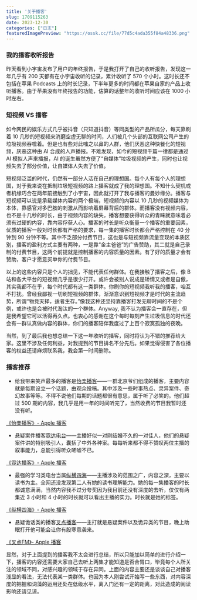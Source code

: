 ```yaml
---
title: '关于播客'
slug: 1709115263
date: 2023-12-30
categories: ["日志"]
featuredImagePreview: "https://ossk.cc/file/77d5c4ada355f84a48336.png"
---
```


### 我的播客收听报告

昨天看到小宇宙发布了用户的年终报告，于是我打开了自己的收听报告，发现这一年几乎有 200 天都有在小宇宙收听的记录，累计收听了 570 个小时。这时长还不包括在苹果 Podcasts 上的时长记录，下半年更多的时间都在苹果自家的产品上收听播客。由于苹果没有年终报告的功能，估算的话整年的收听时间应该在 1000 小时左右。

### 短视频 VS 播客

如今网民的娱乐方式几乎被抖音（只知道抖音）等同类型的产品所瓜分，每天靠刷着 10 几秒的短视频来消磨空虚无聊的时间，人们被几个头部的互联网公司产生的垃圾视频吞噬着。但是也有些对此嗤之以鼻的人群，他们厌恶这种快餐化的短视频，厌恶这种由 AI 合成的人声播报。不难发现，如今的短视频千篇一律都是通过 AI 模拟人声来播报，AI 的诞生虽然方便了“自媒体”垃圾视频的产生，同时也让视频失去了部分价值，让自媒体人失去了价值。

短视频泛滥的时代，仍然有一部分人活在自己的理想国。每个人有每个人的理想国，对于我来说在抵制垃圾短视频的路上播客就成了我的理想国。不知什么契机或者机缘巧合在两年前接触到了小宇宙，因此就打开了我与播客的曼妙缘分。播客与短视频可以说是承载媒体内容的两个极端，短视频的内容以 10 几秒的视频媒体为本体，靠感官对多巴胺的刺激从而影响着屏幕背后的群体。而播客没有视频内容，也不是十几秒的时长，由于视频内容的缺失，播客想要获得听众的青睐就意味着必须有过硬的内容，靠内容俘获人心。播客的时长是听众衡量一个播客的重要因素，优质的播客一般对时长都有严格的要求，每一集的播客时长都会严格控制在 40 分钟到 90 分钟不等。其中不乏部分付费节目，这也是与短视频靠流量变现的本质区别，播客的盈利方式主要有两种，一是靠“金主爸爸”的广告赞助，其二就是自己录制的付费节目，这两个前提就是控制播客的内容质量的因素。有了好的质量才会有赞助，客户才愿意买单你的付费节目。

以上的这些内容只是个人的拙见，不能代表任何群体。在我接触了播客之后，像 B 站和各大平台的短视频几乎是很少打开。或许会被别人说成是矫情又或者是自傲，其实我都不在乎，每个时代都有这一类群体。你刷你的短视频我听我的播客，咱互不打扰。曾经我鄙视一切刷短视频的群体，渐渐意识到短视频才是时代的主流趋势，所谓“物竞天择，适者生存。”像我这种还坚持靠播客打发无聊时间的不是个例，或许也是会被时代淘汰的一个群体。Anyway, 我不认为播客会一直存在，但是我希望它可以活得再久点。也衷心的感谢在这个每时每刻产生垃圾信息的时代还会有一群认真做内容的群体，你们的播客陪伴我度过了上百个寂寞孤独的夜晚。

当然，到了最后我也想总结一下这一年收听的播客，同时将认为不错的推荐给大家。这里不涉及任何利益，对我提到的节目排名不分先后。如果觉得侵害了各位播客的权益还请麻烦联系我，我会第一时间删除。

### 播客推荐

- 给我带来笑声最多的播客是[怡楽播客](https://podcasts.apple.com/cn/podcast/%E6%80%A1%E6%A5%BD%E6%92%AD%E5%AE%A2/id1523249117)——一群北京爷们组成的播客，主要内容就是每期设立一个话题，由观众投稿。其中涉及一些时事热点、灵异案件、奇幻故事等等。不得不说他们每期的话题都很有意思，属于听了必笑的。他们超过 500 期的内容，我几乎是用一年的时间听完了，当然收费的节目我暂时还没有听。

[‎《怡楽播客》- Apple 播客](https://podcasts.apple.com/cn/podcast/%E6%80%A1%E6%A5%BD%E6%92%AD%E5%AE%A2/id1523249117)

- 悬疑案件播客[霓达电台](https://podcasts.apple.com/cn/podcast/%E9%9C%93%E8%BE%BE%E6%92%AD%E5%AE%A2/id1668626930)——主播好似一对刚结婚不久的一对佳人，他们的悬疑案件讲的特别吸引人，囊括了中外各种案。每每听来都不得不赞叹两位主播的叙事能力，总能引得听众唏嘘不已。

[‎《霓达播客》- Apple 播客](https://podcasts.apple.com/cn/podcast/%E9%9C%93%E8%BE%BE%E6%92%AD%E5%AE%A2/id1668626930)

- 最强的学习类电台当属[纵横四海](https://podcasts.apple.com/cn/podcast/%E7%BA%B5%E6%A8%AA%E5%9B%9B%E6%B5%B7/id1671490972)——主播涉及的范围之广，内容之深，主要以读书为主。全网还没发现第二人有她的读书理解能力。她的每一集播客的时长都诚意满满，当然内容我不过分夸奖因为我目前还没有深度的去听，仅仅有两集近 3 小时和 4 小时的时长就可以看出主播的实力。时长就是她的标签。

[‎《纵横四海》- Apple 播客](https://podcasts.apple.com/cn/podcast/%E7%BA%B5%E6%A8%AA%E5%9B%9B%E6%B5%B7/id1671490972)

- 悬疑诡话类的播客[叉点播客](https://podcasts.apple.com/cn/podcast/%E5%8F%89%E7%82%B9fm/id1622987484)——主打就是悬疑案件以及诡异类的节目，晚上助眠打开他可能会让你有股寒意袭来。

[‎《叉点FM》- Apple 播客](https://podcasts.apple.com/cn/podcast/%E5%8F%89%E7%82%B9fm/id1622987484)

显然，对于上面提到的播客我不太会进行总结，所以只能加以简单的进行介绍一下，播客的内容还需要大家自己去听上两集才能知道是否合胃口，毕竟每个人所关注的领域不同，对感兴趣的领域于存在异同。上面的内容主要还是谈谈自己对播客浅显的看法，无法代表某一类群体。也因为本人刚尝试开始写一些东西，对内容深度的把握和词藻的运用还处在低级水平，离入门还有一定的距离，对此造成的阅读影响还请见谅。